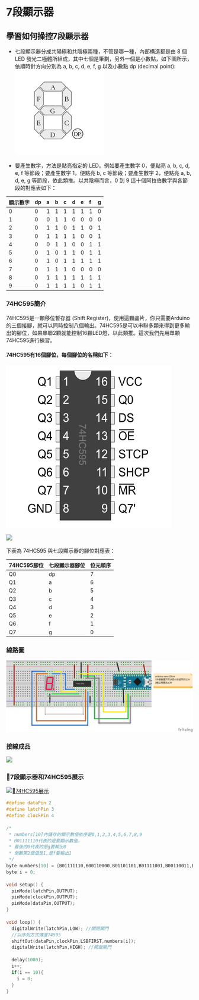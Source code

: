 # 7段顯示器
## 學習如何操控7段顯示器
- 七段顯示器分成共陽極和共陰極兩種，不管是哪一種，內部構造都是由 8 個 LED 發光二極體所組成，其中七個是筆劃，另外一個是小數點，如下圖所示，依順時針方向分別為 a, b, c, d, e, f, g 以及小數點 dp (decimal point):
![](7segBar.png)

- 要產生數字，方法是點亮指定的 LED。例如要產生數字 0，便點亮 a, b, c, d, e, f 等節段；要產生數字 1，便點亮 b, c 等節段；要產生數字 2，便點亮 a, b, d, e, g 等節段，依此類推。以共陰極而言，0 到 9 這十個阿拉伯數字與各節段的對應表如下：

| 顯示數字 | dp | a | b | c | d | e | f | g |
|:--|:--|:--|:--|:--|:--|:--|:--|:--|
| 0 | 0 | 1 | 1 | 1 | 1 | 1 | 1 | 0 | 
| 1 | 0 | 0 | 1 | 1 | 0 | 0 | 0 | 0 |  
| 2 | 0 | 1 | 1 | 0 | 1 | 1 | 0 | 1 |  
| 3 | 0 | 1 | 1 | 1 | 1 | 0 | 0 | 1 |  
| 4 | 0 | 0 | 1 | 1 | 0 | 0 | 1 | 1 |  
| 5 | 0 | 1 | 0 | 1 | 1 | 0 | 1 | 1 |  
| 6 | 0 | 1 | 0 | 1 | 1 | 1 | 1 | 1 | 
| 7 | 0 | 1 | 1 | 1 | 0 | 0 | 0 | 0 |
| 8 | 0 | 1 | 1 | 1 | 1 | 1 | 1 | 1 |
| 9 | 0 | 1 | 1 | 1 | 1 | 0 | 1 | 1 | 

### 74HC595簡介
74HC595是一顆移位暫存器 (Shift Register)，使用這顆晶片，你只需要Arduino的三個接腳，就可以同時控制八個輸出。74HC595是可以串聯多顆來得到更多輸出的腳位，如果串聯2顆就能控制16顆LED燈，以此類推。這次我們先用單顆74HC595進行練習。

#### 74HC595有16個腳位，每個腳位的名稱如下：
![](74ch-1-1.PNG)

![](IMG_0526.png)

下表為 74HC595 與七段顯示器的腳位對應表：

| 74HC595腳位 | 七段顯示器腳位 | 位元順序 |
|:--|:--|:--|
| Q0  | dp | 7 |
| Q1 | a | 6 |
| Q2 | b | 5 |
| Q3 | c | 4 |
| Q4 | d | 3 |
| Q5 | e | 2 |
| Q6 | f | 1 |
| Q7| g | 0 |


### 線路圖
![](7segBar_74HC595_bb.png)

### 接線成品
![](IMG_0527.png)

### 7段顯示器和74HC595展示
[![74HC595展示](https://img.youtube.com/vi/nAbwn0z-ZNA/1.jpg)](https://youtu.be/nAbwn0z-ZNA)

```C++
#define dataPin 2
#define latchPin 3
#define clockPin 4

/*
 * numbers[10]內儲存的顯示數值依序是0,1,2,3,4,5,6,7,8,9
 * B01111110代表的是要顯示數值，
 * 最後的0代表的是g要輸出0
 * 倒數第2個值是1,是f要輸出1
 */
byte numbers[10] = {B01111110,B00110000,B01101101,B01111001,B00110011,B01011011,B01011111,B01110000,B01111111,B01111011};
byte i = 0;

void setup() {
  pinMode(latchPin,OUTPUT);
  pinMode(clockPin,OUTPUT);
  pinMode(dataPin,OUTPUT);
}

void loop() {
  digitalWrite(latchPin,LOW); //關閉閘門
  //以序列方式傳進74595
  shiftOut(dataPin,clockPin,LSBFIRST,numbers[i]);
  digitalWrite(latchPin,HIGH); //開啟閘門

  delay(1000);
  i++;
  if(i == 10){
    i = 0;
  }
}
```

